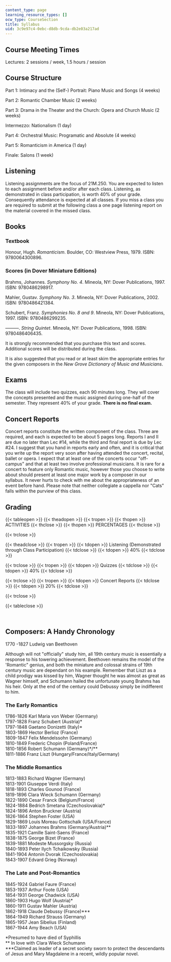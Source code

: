 ```yaml
---
content_type: page
learning_resource_types: []
ocw_type: CourseSection
title: Syllabus
uid: 3c9e97c4-0ebc-d8db-9cda-db2e03a217ad
---
```


Course Meeting Times
--------------------

Lectures: 2 sessions / week, 1.5 hours / session

Course Structure
----------------

Part 1: Intimacy and the (Self-) Portrait: Piano Music and Songs (4 weeks)

Part 2: Romantic Chamber Music (2 weeks)

Part 3: Drama in the Theater and the Church: Opera and Church Music (2 weeks)

Intermezzo: Nationalism (1 day)

Part 4: Orchestral Music: Programatic and Absolute (4 weeks)

Part 5: Romanticism in America (1 day)

Finale: Salons (1 week)

Listening
---------

Listening assignments are the focus of 21M.250. You are expected to listen to each assignment before and/or after each class. Listening, as demonstrated in class participation, is worth 40% of your grade. Consequently attendance is expected at all classes. If you miss a class you are required to submit at the following class a one page listening report on the material covered in the missed class.

Books
-----

### Textbook

Honour, Hugh. _Romanticism_. Boulder, CO: Westview Press, 1979. ISBN: 9780064300896.

### Scores (in Dover Miniature Editions)

Brahms, Johannes. _Symphony No. 4_. Mineola, NY: Dover Publications, 1997. ISBN: 9780486298917.

Mahler, Gustav. _Symphony No. 3_. Mineola, NY: Dover Publications, 2002. ISBN: 9780486421384.

Schubert, Franz. _Symphonies No. 8 and 9_. Mineola, NY: Dover Publications, 1997. ISBN: 9780486299235.

———. _String Quintet_. Mineola, NY: Dover Publications, 1998. ISBN: 9780486406435.

It is strongly recommended that you purchase this text and scores. Additional scores will be distributed during the class.

It is also suggested that you read or at least skim the appropriate entries for the given composers in the _New Grove Dictionary of Music and Musicians_.

Exams
-----

The class will include two quizzes, each 90 minutes long. They will cover the concepts presented and the music assigned during one-half of the semester. They represent 40% of your grade. **There is no final exam.**

Concert Reports
---------------

Concert reports constitute the written component of the class. Three are required, and each is expected to be about 5 pages long. Reports I and II are due no later than Lec #14, while the third and final report is due by Lec #24. I suggest that you hand in reports early and often, and it is critical that you write up the report very soon after having attended the concert, recital, ballet or opera. I expect that at least one of the concerts occur "off-campus" and that at least two involve professional musicians. It is rare for a concert to feature only Romantic music, however those you choose to write about should present at least one major work by a composer in our syllabus. It never hurts to check with me about the appropriateness of an event before hand. Please note that neither collegiate a cappella nor "Cats" falls within the purview of this class.

Grading
-------

{{< tableopen >}}
{{< theadopen >}}
{{< tropen >}}
{{< thopen >}}
ACTIVITIES
{{< thclose >}}
{{< thopen >}}
PERCENTAGES
{{< thclose >}}

{{< trclose >}}

{{< theadclose >}}
{{< tropen >}}
{{< tdopen >}}
Listening (Demonstrated through Class Participation)
{{< tdclose >}}
{{< tdopen >}}
40%
{{< tdclose >}}

{{< trclose >}}
{{< tropen >}}
{{< tdopen >}}
Quizzes
{{< tdclose >}}
{{< tdopen >}}
40%
{{< tdclose >}}

{{< trclose >}}
{{< tropen >}}
{{< tdopen >}}
Concert Reports
{{< tdclose >}}
{{< tdopen >}}
20%
{{< tdclose >}}

{{< trclose >}}

{{< tableclose >}}

  
 

Composers: A Handy Chronology
-----------------------------

1770 -1827 Ludwig van Beethoven

Although will not "officially" study him, all 19th century music is essentially a response to his towering achievement. Beethoven remains the model of the 'Romantic" genius, and both the miniature and colossal strains of 19th century music are dependant on his example. Remember that Liszt as a child prodigy was kissed by him, Wagner thought he was almost as great as Wagner himself, and Schumann hailed the unfortunate young Brahms has his heir. Only at the end of the century could Debussy simply be indifferent to him.

### The Early Romantics

1786-1826 Karl Maria von Weber (Germany)  
1797-1828 Franz Schubert (Austria)\*  
1797-1848 Gaetano Donizetti (Italy)\*  
1803-1869 Hector Berlioz (France)  
1809-1847 Felix Mendelssohn (Germany)  
1810-1849 Frederic Chopin (Poland/France)  
1810-1856 Robert Schumann (Germany)\*/\*\*  
1811-1886 Franz Liszt (Hungary/France/Italy/Germany)

### The Middle Romantics

1813-1883 Richard Wagner (Germany)  
1813-1901 Giuseppe Verdi (Italy)  
1818-1893 Charles Gounod (France)  
1819-1896 Clara Wieck Schumann (Germany)  
1822-1890 Cesar Franck (Belgium/France)  
1824-1884 Bedrich Smetana (Czechoslovakia)\*  
1824-1896 Anton Bruckner (Austria)  
1826-1864 Stephen Foster (USA)  
1829-1869 Louis Moreau Gottschalk (USA/France)  
1833-1897 Johannes Brahms (Germany/Austria)\*\*  
1835-1921 Camille Saint-Saens (France)  
1838-1875 George Bizet (France)  
1839-1881 Modeste Mussorgsky (Russia)  
1840-1893 Peter Ilych Tchaikowsky (Russia)  
1841-1904 Antonin Dvorak (Czechoslovakia)  
1843-1907 Edvard Grieg (Norway)

### The Late and Post-Romantics

1845-1924 Gabriel Faure (France)  
1853-1937 Arthur Foote (USA)  
1854-1931 George Chadwick (USA)  
1860-1903 Hugo Wolf (Austria)\*  
1860-1911 Gustav Mahler (Austria)  
1862-1918 Claude Debussy (France)\*\*\*  
1864-1949 Richard Strauss (Germany)  
1865-1957 Jean Sibelius (Finland)  
1867-1944 Amy Beach (USA)

\*Presumed to have died of Syphillis  
\*\* In love with Clara Wieck Schumann  
\*\*\*Claimed as leader of a secret society sworn to protect the descendants of Jesus and Mary Magdalene in a recent, wildly popular novel.